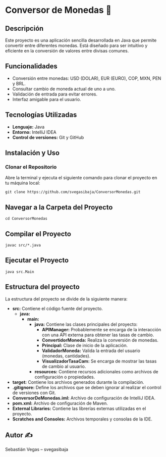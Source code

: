 # Conversor de Monedas 💱

## Descripción
Este proyecto es una aplicación sencilla desarrollada en Java que permite convertir entre diferentes monedas. Está diseñado para ser intuitivo y eficiente en la conversión de valores entre divisas comunes.

## Funcionalidades
- Conversión entre monedas: USD (DOLAR), EUR (EURO), COP, MXN, PEN y BRL.
- Consultar cambio de moneda actual de uno a uno.
- Validación de entrada para evitar errores.
- Interfaz amigable para el usuario.
  
## Tecnologías Utilizadas
- **Lenguaje:** Java  
- **Entorno:** IntelliJ IDEA  
- **Control de versiones:** Git y GitHub

## Instalación y Uso

### Clonar el Repositorio
Abre la terminal y ejecuta el siguiente comando para clonar el proyecto en tu máquina local:
```
git clone https://github.com/svegasibaja/ConversorMonedas.git
```
## Navegar a la Carpeta del Proyecto
```
cd ConversorMonedas
```
## Compilar el Proyecto
```
javac src/*.java
```
## Ejecutar el Proyecto
```
java src.Main
```
## Estructura del proyecto

La estructura del proyecto se divide de la siguiente manera:

* **src:** Contiene el código fuente del proyecto.
    * **java:**
        * **main:**
            * **java:** Contiene las clases principales del proyecto:
                * **APIManager:** Probablemente se encarga de la interacción con una API externa para obtener las tasas de cambio.
                * **ConvertidorMoneda:** Realiza la conversión de monedas.
                * **Principal:** Clase de inicio de la aplicación.
                * **ValidadorMoneda:** Valida la entrada del usuario (monedas, cantidades).
                * **VisualizadorTasaCam:** Se encarga de mostrar las tasas de cambio al usuario.
            * **resources:** Contiene recursos adicionales como archivos de configuración o propiedades.
* **target:** Contiene los archivos generados durante la compilación.
* **.gitignore:** Define los archivos que se deben ignorar al realizar el control de versiones con Git.
* **ConversorDeMonedas.iml:** Archivo de configuración de IntelliJ IDEA.
* **pom.xml:** Archivo de configuración de Maven.
* **External Libraries:** Contiene las librerías externas utilizadas en el proyecto.
* **Scratches and Consoles:** Archivos temporales y consolas de la IDE.

## Autor ✍️
Sebastián Vegas – svegasibaja
